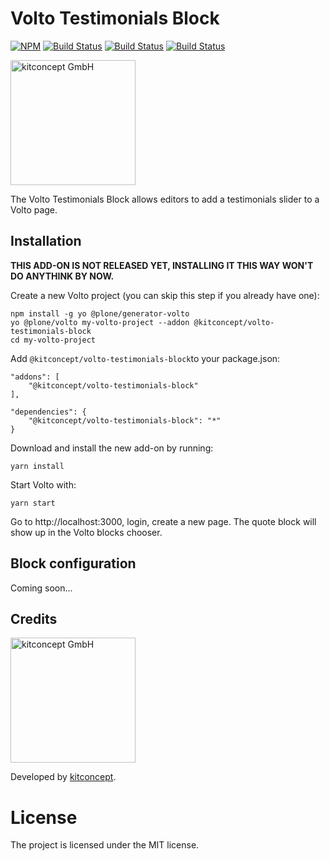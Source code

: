 # Volto Testimonials Block

[![NPM](https://img.shields.io/npm/v/@kitconcept/volto-testimonials-block.svg)](https://www.npmjs.com/package/@kitconcept/volto-testimonials-block)
[![Build Status](https://github.com/kitconcept/volto-testimonials-block/actions/workflows/code.yml/badge.svg)](https://github.com/kitconcept/volto-testimonials-block/actions)
[![Build Status](https://github.com/kitconcept/volto-testimonials-block/actions/workflows/unit.yml/badge.svg)](https://github.com/kitconcept/volto-testimonials-block/actions)
[![Build Status](https://github.com/kitconcept/volto-testimonials-block/actions/workflows/acceptance.yml/badge.svg)](https://github.com/kitconcept/volto-testimonials-block/actions)

<img alt="kitconcept GmbH" width="200px" src="https://kitconcept.com/logo.svg">

The Volto Testimonials Block allows editors to add a testimonials slider to a Volto page.

## Installation

**THIS ADD-ON IS NOT RELEASED YET, INSTALLING IT THIS WAY WON'T DO ANYTHINK BY NOW.**

Create a new Volto project (you can skip this step if you already have one):

```
npm install -g yo @plone/generator-volto
yo @plone/volto my-volto-project --addon @kitconcept/volto-testimonials-block
cd my-volto-project
```

Add `@kitconcept/volto-testimonials-block`to your package.json:

```
"addons": [
    "@kitconcept/volto-testimonials-block"
],

"dependencies": {
    "@kitconcept/volto-testimonials-block": "*"
}
```

Download and install the new add-on by running:

```
yarn install
```

Start Volto with:

```
yarn start
```

Go to http://localhost:3000, login, create a new page. The quote block will show up in the Volto blocks chooser.

## Block configuration

Coming soon...

## Credits

<img alt="kitconcept GmbH" width="200px" src="https://kitconcept.com/logo.svg">

Developed by [kitconcept](https://kitconcept.com).

# License

The project is licensed under the MIT license.
